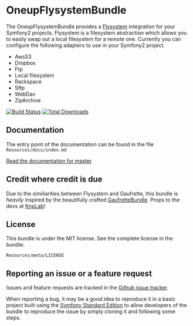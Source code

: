 OneupFlysystemBundle
====================

The OneupFlysystemBundle provides a [Flysystem](https://github.com/thephpleague/flysystem) integration for your Symfony2 projects. Flysystem is a filesystem abstraction which allows you to easily swap out a local filesystem for a remote one. Currently you can configure the following adapters to use in your Symfony2 project.

* AwsS3
* Dropbox
* Ftp
* Local filesystem
* Rackspace
* Sftp
* WebDav
* ZipArchive

[![Build Status](https://travis-ci.org/1up-lab/OneupFlysystemBundle.png)](https://travis-ci.org/1up-lab/OneupFlysystemBundle)
[![Total Downloads](https://poser.pugx.org/oneup/flysystem-bundle/d/total.png)](https://packagist.org/packages/oneup/flysystem-bundle)

Documentation
-------------

The entry point of the documentation can be found in the file `Resources/docs/index.md`

[Read the documentation for master](https://github.com/1up-lab/OneupFlysystemBundle/blob/master/Resources/doc/index.md)


Credit where credit is due
--------------------------

Due to the similiarities between Flysystem and Gaufrette, this bundle is *heavily* inspired by the beautifully crafted [GaufretteBundle](https://github.com/KnpLabs/KnpGaufretteBundle). Props to the devs at [KnpLab](http://knplabs.com/)!


License
-------

This bundle is under the MIT license. See the complete license in the bundle:

    Resources/meta/LICENSE


Reporting an issue or a feature request
---------------------------------------

Issues and feature requests are tracked in the [Github issue tracker](https://github.com/1up-lab/OneupFlysystemBundle/issues).

When reporting a bug, it may be a good idea to reproduce it in a basic project
built using the [Symfony Standard Edition](https://github.com/symfony/symfony-standard)
to allow developers of the bundle to reproduce the issue by simply cloning it
and following some steps.
